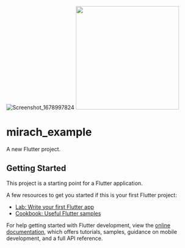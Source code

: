 ![Screenshot_1678997824](https://user-images.githubusercontent.com/79658728/229616816-ee84e296-0e26-4b24-8b78-cced65c3cfe0.png)
<image src="https://user-images.githubusercontent.com/79658728/229616816-ee84e296-0e26-4b24-8b78-cced65c3cfe0.png" width="270"/>


# mirach_example

A new Flutter project.

## Getting Started

This project is a starting point for a Flutter application.

A few resources to get you started if this is your first Flutter project:

- [Lab: Write your first Flutter app](https://docs.flutter.dev/get-started/codelab)
- [Cookbook: Useful Flutter samples](https://docs.flutter.dev/cookbook)

For help getting started with Flutter development, view the
[online documentation](https://docs.flutter.dev/), which offers tutorials,
samples, guidance on mobile development, and a full API reference.
